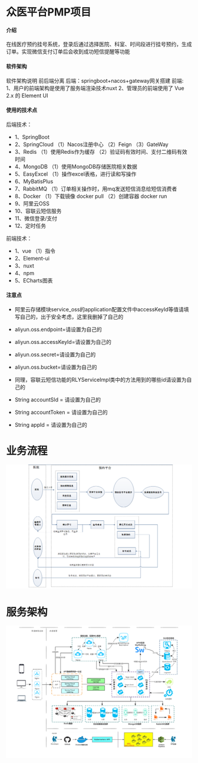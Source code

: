 # 众医平台PMP项目

#### 介绍
在线医疗预约挂号系统，登录后通过选择医院、科室、时间段进行挂号预约，生成订单。实现微信支付订单后会收到成功短信提醒等功能

#### 软件架构
软件架构说明
前后端分离
后端：springboot+nacos+gateway网关搭建
前端:
1、用户的前端架构是使用了服务端渲染技术nuxt
2、管理员的前端使用了 Vue 2.x 的 Element UI 


#### 使用的技术点
后端技术：
- 1、SpringBoot 
- 2、SpringCloud
（1）Nacos注册中心
（2）Feign
（3）GateWay
- 3、Redis
（1）使用Redis作为缓存
（2）验证码有效时间、支付二维码有效时间
- 4、MongoDB
（1）使用MongoDB存储医院相关数据
- 5、EasyExcel
（1）操作excel表格，进行读和写操作
- 6、MyBatisPlus
- 7、RabbitMQ
（1）订单相关操作时，用mq发送短信消息给短信消费者
- 8、Docker
（1）下载镜像 docker pull 
（2）创建容器 docker run
- 9、阿里云OSS
- 10、容联云短信服务
- 11、微信登录/支付
- 12、定时任务

前端技术：

- 1、vue
 （1）指令
- 2、Element-ui
- 3、nuxt
- 4、npm
- 5、ECharts图表

#### 注意点
- 阿里云存储模块service_oss的application配置文件中accessKeyId等值请填写自己的，出于安全考虑，这里我删掉了自己的
- aliyun.oss.endpoint=请设置为自己的
- aliyun.oss.accessKeyId=请设置为自己的
- aliyun.oss.secret=请设置为自己的
- aliyun.oss.bucket=请设置为自己的

- 同理，容联云短信功能的RLYServiceImpl类中的方法用到的哪些id请设置为自己的
- String accountSId = 请设置为自己的
- String accountToken = 请设置为自己的
- String appId = 请设置为自己的


# 业务流程
![输入图片说明](%E4%BC%97%E5%8C%BB%E5%B9%B3%E5%8F%B0%E4%B8%9A%E5%8A%A1%E6%B5%81%E7%A8%8B%20%E5%9B%BE.png)
# 服务架构
![输入图片说明](%E4%BC%97%E5%8C%BB%E5%B9%B3%E5%8F%B0%E6%9E%B6%E6%9E%84%E5%9B%BE%20.png)

